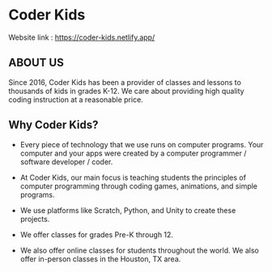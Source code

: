# Coder Kids

Website link : https://coder-kids.netlify.app/

## ABOUT US

Since 2016, Coder Kids has been a provider of classes and lessons to thousands of kids in grades K-12. We care about providing high quality coding instruction at a reasonable price.


## Why Coder Kids?

- Every piece of technology that we use runs on computer programs. Your computer and your apps were created by a computer programmer / software developer / coder. 

- At Coder Kids, our main focus is teaching students the principles of computer programming through coding games, animations, and simple programs. 

- We use platforms like Scratch, Python, and Unity to create these projects. 

- We offer classes for grades Pre-K through 12.

- We also offer online classes for students throughout the world. We also offer in-person classes in the Houston, TX area.

